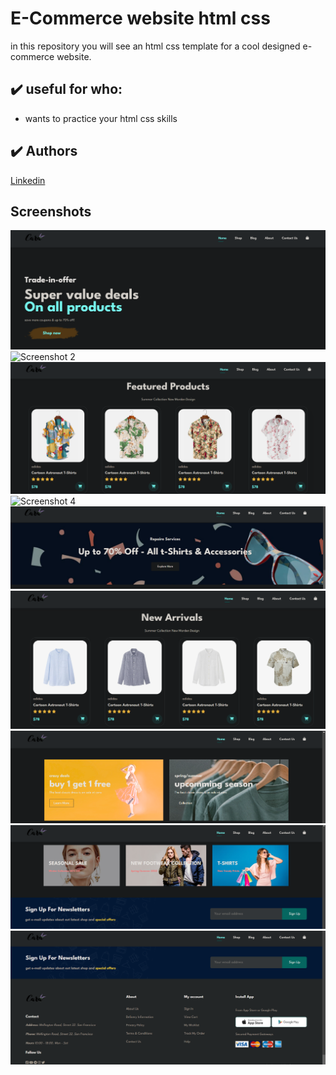 # E-Commerce website html css

in this repository you will see an html css template for a cool designed e-commerce website.

## :heavy_check_mark: useful for who:

-   wants to practice your html css skills

## :heavy_check_mark: Authors

 [Linkedin](https://www.linkedin.com/in/junayed-bin-karim-47b755270/)

## Screenshots

![Screenshot 1](images/photos/Screenshot%201.png)
![Screenshot 2](images/photos/Screenshot%202.png)
![Screenshot 3](images/photos/Screenshot%203.png)
![Screenshot 4](images/photos/Screenshot%204.png)
![Screenshot 5](images/photos/Screenshot%205.png)
![Screenshot 6](images/photos/Screenshot%206.png)
![Screenshot 7](images/photos/Screenshot%207.png)
![Screenshot 8](images/photos/Screenshot%208.png)
![Screenshot 9](images/photos/Screenshot%209.png)
